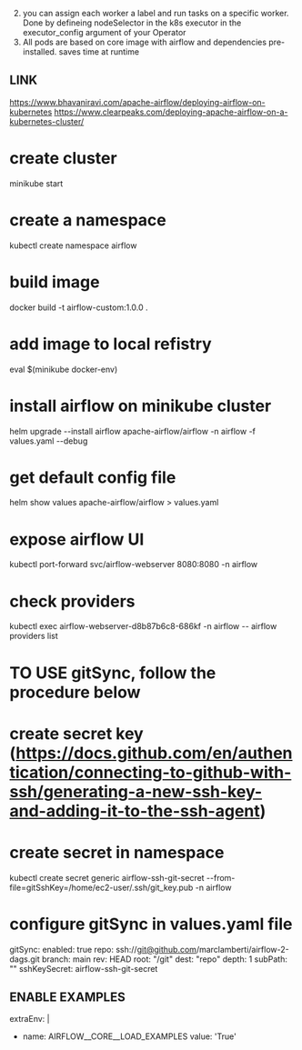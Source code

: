 2. you can assign each worker a label and run tasks on a specific worker. Done by defineing nodeSelector in the k8s executor in the executor_config argument of your Operator
3. All pods are based on core image with airflow and dependencies pre-installed. saves time at runtime

## LINK
https://www.bhavaniravi.com/apache-airflow/deploying-airflow-on-kubernetes
https://www.clearpeaks.com/deploying-apache-airflow-on-a-kubernetes-cluster/

# create cluster 
minikube start

# create a namespace
kubectl create namespace airflow

# build image
docker build -t airflow-custom:1.0.0 .

# add image to local refistry
eval $(minikube docker-env)

# install airflow on minikube cluster
helm upgrade --install airflow apache-airflow/airflow -n airflow -f values.yaml --debug

# get default config file
helm show values apache-airflow/airflow > values.yaml

# expose airflow UI
kubectl port-forward svc/airflow-webserver 8080:8080 -n airflow

# check providers
kubectl exec airflow-webserver-d8b87b6c8-686kf -n airflow -- airflow providers list

# TO USE gitSync, follow the procedure below
# create secret key (https://docs.github.com/en/authentication/connecting-to-github-with-ssh/generating-a-new-ssh-key-and-adding-it-to-the-ssh-agent)

# create secret in namespace
kubectl create secret generic airflow-ssh-git-secret --from-file=gitSshKey=/home/ec2-user/.ssh/git_key.pub -n airflow

# configure gitSync in values.yaml file
gitSync:
enabled: true
repo: ssh://git@github.com/marclamberti/airflow-2-dags.git
branch: main
rev: HEAD
root: "/git"
dest: "repo"
depth: 1
subPath: ""
sshKeySecret: airflow-ssh-git-secret

## ENABLE EXAMPLES 
extraEnv: |
- name: AIRFLOW__CORE__LOAD_EXAMPLES
    value: 'True'